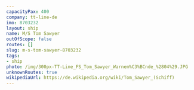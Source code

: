 ```yaml
---
capacityPax: 400
company: tt-line-de
imo: 8703232
layout: ship
name: M/S Tom Sawyer
outOfScope: false
routes: []
slug: m-s-tom-sawyer-8703232
tags:
- ship
photo: /img/300px-TT-Line_FS_Tom_Sawyer_Warnem%C3%BCnde_%2804%29.JPG
unknownRoutes: true
wikipediaUrl: https://de.wikipedia.org/wiki/Tom_Sawyer_(Schiff)
---
```

